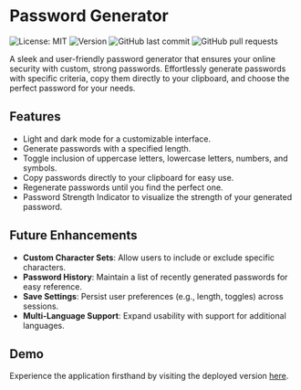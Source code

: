 # Password Generator

![License: MIT](https://img.shields.io/github/license/joshleatherland/PasswordGenerator)
![Version](https://img.shields.io/github/package-json/v/joshleatherland/PasswordGenerator)
![GitHub last commit](https://img.shields.io/github/last-commit/joshleatherland/PasswordGenerator)
![GitHub pull requests](https://img.shields.io/github/issues-pr/joshleatherland/PasswordGenerator)

A sleek and user-friendly password generator that ensures your online security with custom, strong passwords. Effortlessly generate passwords with specific criteria, copy them directly to your clipboard, and choose the perfect password for your needs.

## Features

- Light and dark mode for a customizable interface.
- Generate passwords with a specified length.
- Toggle inclusion of uppercase letters, lowercase letters, numbers, and symbols.
- Copy passwords directly to your clipboard for easy use.
- Regenerate passwords until you find the perfect one.
- Password Strength Indicator to visualize the strength of your generated password.

## Future Enhancements

- **Custom Character Sets**: Allow users to include or exclude specific characters.
- **Password History**: Maintain a list of recently generated passwords for easy reference.
- **Save Settings**: Persist user preferences (e.g., length, toggles) across sessions.
- **Multi-Language Support**: Expand usability with support for additional languages.

## Demo

Experience the application firsthand by visiting the deployed version [here](https://joshleatherland.github.io/PasswordGenerator/).
